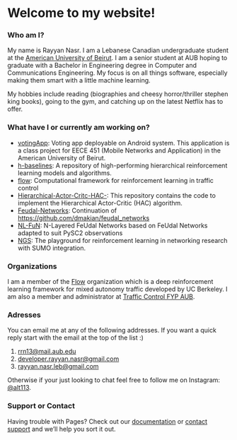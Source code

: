 # Welcome to my website!

### Who am I?

My name is Rayyan Nasr. I am a Lebanese Canadian undergraduate student at the [American University of Beirut](https://aub.edu.lb). I am a senior student at AUB hoping to graduate with a Bachelor in Engineering degree in Computer and Communications Engineering. My focus is on all things software, especially making them smart with a little machine learning.

My hobbies include reading (biographies and cheesy horror/thriller stephen king books), going to the gym, and catching up on the latest Netflix has to offer.

### What have I or currently am working on?

* [votingApp](https://github.com/alt113/votingApp.git): Voting app deployable on Android system. This application is a class project for EECE 451 (Mobile Networks and Application) in the American University of Beirut.
* [h-baselines](https://github.com/alt113/h-baselines.git): A repository of high-performing hierarchical reinforcement learning models and algorithms.
* [flow](https://github.com/flow-project/flow.git): Computational framework for reinforcement learning in traffic control
* [Hierarchical-Actor-Critc-HAC-](https://github.com/alt113/Hierarchical-Actor-Critc-HAC-.git): This repository contains the code to implement the Hierarchical Actor-Critic (HAC) algorithm.
* [Feudal-Networks](https://github.com/alt113/Feudal-Networks.git): Continuation of https://github.com/dmakian/feudal_networks
* [NL-FuN](https://github.com/alt113/NL-FuN.git): N-Layered FeUdal Networks based on FeUdal Networks adapted to suit PySC2 observations
* [NGS](https://github.com/traffic-control-fyp-aub/ns3-gym.git): The playground for reinforcement learning in networking research with SUMO integration.

### Organizations

I am a member of the [Flow](https://flow-project.github.io) organization which is a deep reinforcement learning framework for mixed autonomy traffic developed by UC Berkeley. I am also a member and administrator at [Traffic Control FYP AUB](https://github.com/traffic-control-fyp-aub).

### Adresses

You can email me at any of the following addresses. If you want a quick reply start with the email at the top of the list :)

1. rrn13@mail.aub.edu
2. developer.rayyan.nasr@gmail.com
3. rayyan.nasr.leb@gmail.com

Otherwise if your just looking to chat feel free to follow me on Instagram: [@alt113](https://www.instagram.com/alt113/).

### Support or Contact

Having trouble with Pages? Check out our [documentation](https://help.github.com/categories/github-pages-basics/) or [contact support](https://github.com/contact) and we’ll help you sort it out.
